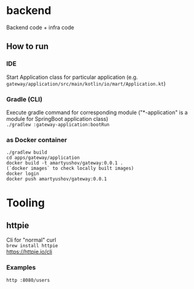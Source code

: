 # backend
Backend code + infra code

## How to run
### IDE
Start Application class for particular application (e.g. `gateway/application/src/main/kotlin/io/mart/Application.kt`)

### Gradle (CLI)
Execute gradle command for corresponding module ("*-application" is a module for SpringBoot application class)  
`./gradlew :gateway-application:bootRun`

### as Docker container
```shell
./gradlew build
cd apps/gateway/application
docker build -t amartyushov/gateway:0.0.1 .
(`docker images` to check locally built images)
docker login
docker push amartyushov/gateway:0.0.1
```


# Tooling
## httpie
Cli for "normal" curl  
`brew install httpie`  
https://httpie.io/cli
### Examples
```shell
http :8080/users
```
